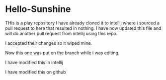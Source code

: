 # Hello-Sunshine
THis is a play repository
I have already cloned it to intellij where i sourced a pull request to here that resulted in nothing.
I have now updated this file and will do another pull request from intellij using this repo.


I accepted their changes so it wiped mine.


Now this one was put on the branch while i was editing.


I have modified this in intellij




I have modified this on github
